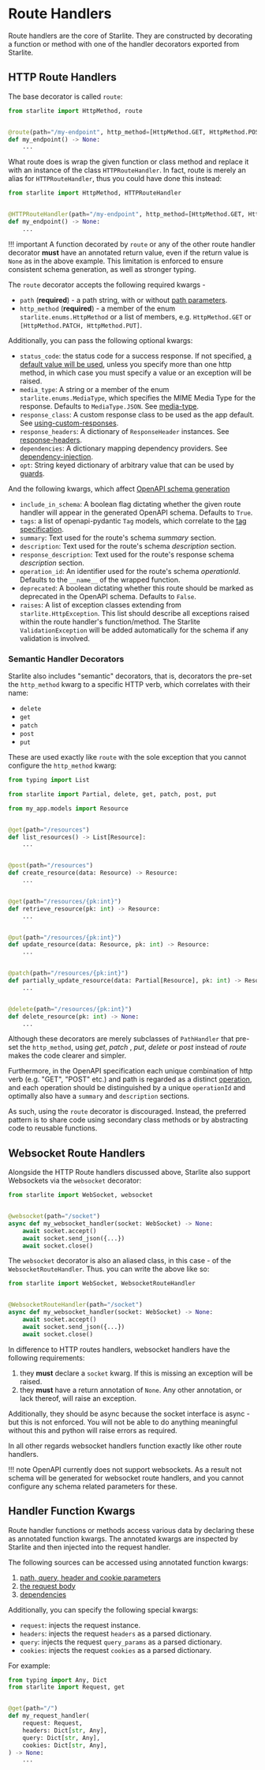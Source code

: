 # Route Handlers

Route handlers are the core of Starlite. They are constructed by decorating a function or method with one of the handler
decorators exported from Starlite.

## HTTP Route Handlers

The base decorator is called `route`:

```python
from starlite import HttpMethod, route


@route(path="/my-endpoint", http_method=[HttpMethod.GET, HttpMethod.POST])
def my_endpoint() -> None:
    ...
```

What route does is wrap the given function or class method and replace it with an instance of the
class `HTTPRouteHandler`. In fact, route is merely an alias for `HTTPRouteHandler`, thus you could have done this
instead:

```python
from starlite import HttpMethod, HTTPRouteHandler


@HTTPRouteHandler(path="/my-endpoint", http_method=[HttpMethod.GET, HttpMethod.POST])
def my_endpoint() -> None:
    ...
```

!!! important A function decorated by `route` or any of the other route handler decorator **must** have an annotated
return value, even if the return value is `None` as in the above example. This limitation is enforced to ensure
consistent schema generation, as well as stronger typing.

The `route` decorator accepts the following required kwargs -

- `path` (**required**) - a path string, with or without [path parameters](#path-parameters).
- `http_method` (**required**) - a member of the enum `starlite.enums.HttpMethod` or a list of members,
  e.g. `HttpMethod.GET` or `[HttpMethod.PATCH, HttpMethod.PUT]`.

Additionally, you can pass the following optional kwargs:

- `status_code`: the status code for a success response. If not
  specified, [a default value will be used](5-responses.md#status-codes), unless you specify more than one http method,
  in which case you must specify a value or an exception will be raised.
- `media_type`: A string or a member of the enum `starlite.enums.MediaType`, which specifies the MIME Media Type for the
  response. Defaults to `MediaType.JSON`. See [media-type](5-responses.md#media-type).
- `response_class`: A custom response class to be used as the app default.
  See [using-custom-responses](5-responses.md#using-custom-responses).
- `response_headers`: A dictionary of `ResponseHeader` instances.
  See [response-headers](5-responses.md#response-headers).
- `dependencies`: A dictionary mapping dependency providers. See [dependency-injection](6-dependency-injection.md).
- `opt`: String keyed dictionary of arbitrary value that can be used by [guards](9-guards.md).

And the following kwargs, which affect [OpenAPI schema generation](10-openapi.md#route-handler-configuration)

- `include_in_schema`: A boolean flag dictating whether the given route handler will appear in the generated OpenAPI
  schema. Defaults to `True`.
- `tags`: a list of openapi-pydantic `Tag` models, which correlate to
  the [tag specification](https://spec.openapis.org/oas/latest.html#tag-object).
- `summary`: Text used for the route's schema _summary_ section.
- `description`: Text used for the route's schema _description_ section.
- `response_description`: Text used for the route's response schema _description_ section.
- `operation_id`: An identifier used for the route's schema _operationId_. Defaults to the `__name__` of the wrapped
  function.
- `deprecated`: A boolean dictating whether this route should be marked as deprecated in the OpenAPI schema. Defaults
  to `False`.
- `raises`: A list of exception classes extending from `starlite.HttpException`. This list should describe all
  exceptions raised within the route handler's function/method. The Starlite `ValidationException` will be added
  automatically for the schema if any validation is involved.

### Semantic Handler Decorators

Starlite also includes "semantic" decorators, that is, decorators the pre-set the `http_method` kwarg to a specific HTTP
verb, which correlates with their name:

- `delete`
- `get`
- `patch`
- `post`
- `put`

These are used exactly like `route` with the sole exception that you cannot configure the `http_method` kwarg:

```python
from typing import List

from starlite import Partial, delete, get, patch, post, put

from my_app.models import Resource


@get(path="/resources")
def list_resources() -> List[Resource]:
    ...


@post(path="/resources")
def create_resource(data: Resource) -> Resource:
    ...


@get(path="/resources/{pk:int}")
def retrieve_resource(pk: int) -> Resource:
    ...


@put(path="/resources/{pk:int}")
def update_resource(data: Resource, pk: int) -> Resource:
    ...


@patch(path="/resources/{pk:int}")
def partially_update_resource(data: Partial[Resource], pk: int) -> Resource:
    ...


@delete(path="/resources/{pk:int}")
def delete_resource(pk: int) -> None:
    ...
```

Although these decorators are merely subclasses of `PathHandler` that pre-set the `http_method`, using _get_, _patch_
, _put_, _delete_ or _post_ instead of _route_ makes the code clearer and simpler.

Furthermore, in the OpenAPI specification each unique combination of http verb (e.g. "GET", "POST" etc.) and path is
regarded as a distinct [operation](https://spec.openapis.org/oas/latest.html#operation-object), and each operation
should be distinguished by a unique `operationId` and optimally also have a `summary` and `description` sections.

As such, using the `route` decorator is discouraged. Instead, the preferred pattern is to share code using secondary
class methods or by abstracting code to reusable functions.

## Websocket Route Handlers

Alongside the HTTP Route handlers discussed above, Starlite also support Websockets via the `websocket` decorator:

```python
from starlite import WebSocket, websocket


@websocket(path="/socket")
async def my_websocket_handler(socket: WebSocket) -> None:
    await socket.accept()
    await socket.send_json({...})
    await socket.close()
```

The `websocket` decorator is also an aliased class, in this case - of the `WebsocketRouteHandler`. Thus. you can write
the above like so:

```python
from starlite import WebSocket, WebsocketRouteHandler


@WebsocketRouteHandler(path="/socket")
async def my_websocket_handler(socket: WebSocket) -> None:
    await socket.accept()
    await socket.send_json({...})
    await socket.close()
```

In difference to HTTP routes handlers, websocket handlers have the following requirements:

1. they **must** declare a `socket` kwarg. If this is missing an exception will be raised.
2. they **must** have a return annotation of `None`. Any other annotation, or lack thereof, will raise an exception.

Additionally, they should be async because the socket interface is async - but this is not enforced. You will not be
able to do anything meaningful without this and python will raise errors as required.

In all other regards websocket handlers function exactly like other route handlers.

!!! note
    OpenAPI currently does not support websockets. As a result not schema will be generated for websocket route
    handlers, and you cannot configure any schema related parameters for these.

## Handler Function Kwargs

Route handler functions or methods access various data by declaring these as annotated function kwargs. The annotated
kwargs are inspected by Starlite and then injected into the request handler.

The following sources can be accessed using annotated function kwargs:

1. [path, query, header and cookie parameters](3-parameters.md)
2. [the request body](4-request-body.md)
3. [dependencies](6-dependency-injection.md)

Additionally, you can specify the following special kwargs:

- `request`: injects the request instance.
- `headers`: injects the request `headers` as a parsed dictionary.
- `query`: injects the request `query_params` as a parsed dictionary.
- `cookies`: injects the request `cookies` as a parsed dictionary.

For example:

```python
from typing import Any, Dict
from starlite import Request, get


@get(path="/")
def my_request_handler(
    request: Request,
    headers: Dict[str, Any],
    query: Dict[str, Any],
    cookies: Dict[str, Any],
) -> None:
    ...
```
